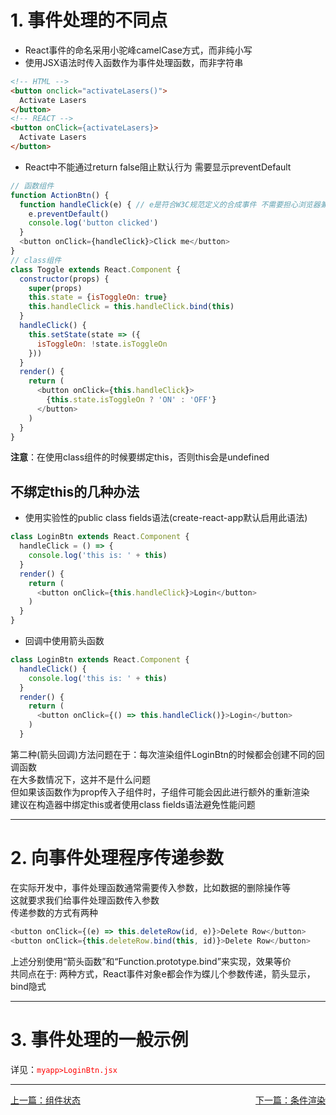 # 1. 事件处理的不同点
- React事件的命名采用小驼峰camelCase方式，而非纯小写
- 使用JSX语法时传入函数作为事件处理函数，而非字符串
````html
<!-- HTML -->
<button onclick="activateLasers()">
  Activate Lasers
</button>
<!-- REACT -->
<button onClick={activateLasers}>
  Activate Lasers
</button>
````
- React中不能通过return false阻止默认行为 需要显示preventDefault
````Javascript
// 函数组件
function ActionBtn() {
  function handleClick(e) { // e是符合W3C规范定义的合成事件 不需要担心浏览器兼容问题
    e.preventDefault()
    console.log('button clicked')
  }
  <button onClick={handleClick}>Click me</button>
}
// class组件
class Toggle extends React.Component {
  constructor(props) {
    super(props)
    this.state = {isToggleOn: true}
    this.handleClick = this.handleClick.bind(this)
  }
  handleClick() {
    this.setState(state => ({
      isToggleOn: !state.isToggleOn
    }))
  }
  render() {
    return (
      <button onClick={this.handleClick}>
        {this.state.isToggleOn ? 'ON' : 'OFF'}
      </button>
    )
  }
}
````
**注意**：在使用class组件的时候要绑定this，否则this会是undefined
## 不绑定this的几种办法
- 使用实验性的public class fields语法(create-react-app默认启用此语法)
````Javascript
class LoginBtn extends React.Component {
  handleClick = () => {
    console.log('this is: ' + this)
  }
  render() {
    return (
      <button onClick={this.handleClick}>Login</button>
    )
  }
}
````
- 回调中使用箭头函数
````Javascript
class LoginBtn extends React.Component {
  handleClick() {
    console.log('this is: ' + this)
  }
  render() {
    return (
      <button onClick={() => this.handleClick()}>Login</button>
    )
  }
````
第二种(箭头回调)方法问题在于：每次渲染组件LoginBtn的时候都会创建不同的回调函数  
在大多数情况下，这并不是什么问题  
但如果该函数作为prop传入子组件时，子组件可能会因此进行额外的重新渲染  
建议在构造器中绑定this或者使用class fields语法避免性能问题
***
# 2. 向事件处理程序传递参数
在实际开发中，事件处理函数通常需要传入参数，比如数据的删除操作等  
这就要求我们给事件处理函数传入参数  
传递参数的方式有两种  
````Javascript
<button onClick={(e) => this.deleteRow(id, e)}>Delete Row</button>  
<button onClick={this.deleteRow.bind(this, id)}>Delete Row</button>
````
上述分别使用“箭头函数”和“Function.prototype.bind”来实现，效果等价  
共同点在于: 两种方式，React事件对象e都会作为蝶儿个参数传递，箭头显示，bind隐式
***
# 3. 事件处理的一般示例
详见：<code style="color:red;">myapp>LoginBtn.jsx</code>

***
[上一篇：组件状态](./05%20Component%20State.md)
<u style="float:right;">[下一篇：条件渲染](./07%20Conditional%20Rendering.md)</u>
